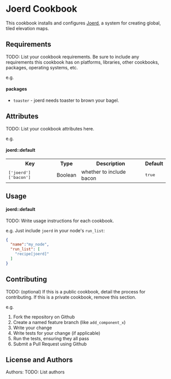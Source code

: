 Joerd Cookbook
==============

This cookbook installs and configures [Joerd](https://github.com/mapzen/joerd), a system for creating global, tiled elevation maps.

Requirements
------------
TODO: List your cookbook requirements. Be sure to include any requirements this cookbook has on platforms, libraries, other cookbooks, packages, operating systems, etc.

e.g.
#### packages
- `toaster` - joerd needs toaster to brown your bagel.

Attributes
----------
TODO: List your cookbook attributes here.

e.g.
#### joerd::default
<table>
  <tr>
    <th>Key</th>
    <th>Type</th>
    <th>Description</th>
    <th>Default</th>
  </tr>
  <tr>
    <td><tt>['joerd']['bacon']</tt></td>
    <td>Boolean</td>
    <td>whether to include bacon</td>
    <td><tt>true</tt></td>
  </tr>
</table>

Usage
-----
#### joerd::default
TODO: Write usage instructions for each cookbook.

e.g.
Just include `joerd` in your node's `run_list`:

```json
{
  "name":"my_node",
  "run_list": [
    "recipe[joerd]"
  ]
}
```

Contributing
------------
TODO: (optional) If this is a public cookbook, detail the process for contributing. If this is a private cookbook, remove this section.

e.g.
1. Fork the repository on Github
2. Create a named feature branch (like `add_component_x`)
3. Write your change
4. Write tests for your change (if applicable)
5. Run the tests, ensuring they all pass
6. Submit a Pull Request using Github

License and Authors
-------------------
Authors: TODO: List authors
